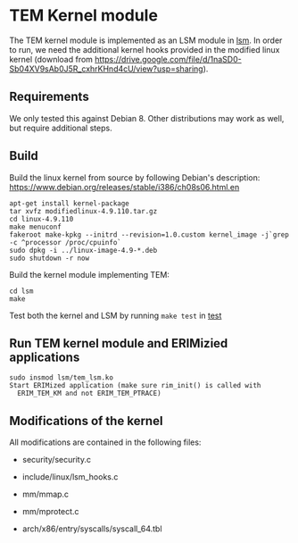 # TEM Kernel module

The TEM kernel module is implemented as an LSM module in [lsm](lsm).
In order to run, we need the additional kernel hooks provided
in the modified linux kernel (download from https://drive.google.com/file/d/1naSD0-Sb04XV9sAb0J5R_cxhrKHnd4cU/view?usp=sharing).

## Requirements

We only tested this against Debian 8. Other distributions may work as
well, but require additional steps.

## Build

Build the linux kernel from source by following Debian's description:
https://www.debian.org/releases/stable/i386/ch08s06.html.en

```
apt-get install kernel-package
tar xvfz modifiedlinux-4.9.110.tar.gz
cd linux-4.9.110
make menuconf
fakeroot make-kpkg --initrd --revision=1.0.custom kernel_image -j`grep -c ^processor /proc/cpuinfo`
sudo dpkg -i ../linux-image-4.9-*.deb
sudo shutdown -r now
```

Build the kernel module implementing TEM:

```
cd lsm
make
```
Test both the kernel and LSM by running `make test` in [test](test)

## Run TEM kernel module and ERIMizied applications

```
sudo insmod lsm/tem_lsm.ko
Start ERIMized application (make sure rim_init() is called with
  ERIM_TEM_KM and not ERIM_TEM_PTRACE)
```

## Modifications of the kernel

All modifications are contained in the following files:
* security/security.c

* include/linux/lsm_hooks.c

* mm/mmap.c

* mm/mprotect.c

* arch/x86/entry/syscalls/syscall_64.tbl
